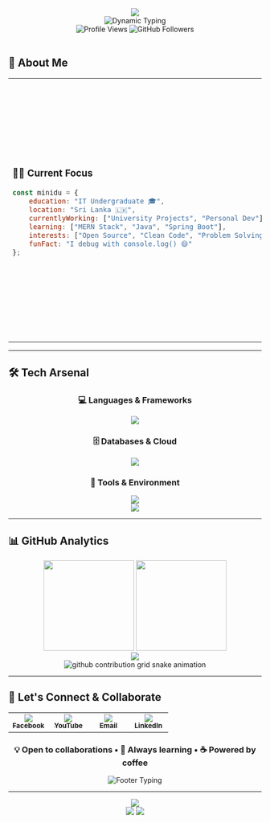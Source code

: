 <!-- ✨ Modern Hero Section -->
<div align="center">
  <img src="https://capsule-render.vercel.app/api?type=venom&color=gradient&customColorList=12&height=300&section=header&text=Minidu%20Madhava&fontSize=50&fontColor=ffffff&animation=blinking&fontAlignY=40&desc=IT%20Undergraduate%20rxperiences&descSize=20&descAlignY=60" />
</div>

<div align="center">
  <img src="https://readme-typing-svg.demolab.com?font=JetBrains+Mono&size=28&duration=3000&pause=1000&color=6366F1&center=true&vCenter=true&width=600&height=80&lines=🚀+Full+Stack+Developer;🎓+IT+Undergraduate;☕+Java+%26+JavaScript+Expert;🌟+Building+Tomorrow's+Web" alt="Dynamic Typing" />
</div>

<div align="center">
  <img src="https://komarev.com/ghpvc/?username=minidumadhava&label=Profile%20Views&color=6366f1&style=for-the-badge" alt="Profile Views" />
  <img src="https://img.shields.io/github/followers/minidumadhava?label=Followers&style=for-the-badge&color=22d3ee&labelColor=1e293b" alt="GitHub Followers" />
</div>

<br>

## 🎯 About Me

<table>
<tr>
<td width="50%">

### 👨‍💻 **Current Focus**
```javascript
const minidu = {
    education: "IT Undergraduate 🎓",
    location: "Sri Lanka 🇱🇰",
    currentlyWorking: ["University Projects", "Personal Dev"],
    learning: ["MERN Stack", "Java", "Spring Boot"],
    interests: ["Open Source", "Clean Code", "Problem Solving"],
    funFact: "I debug with console.log() 😄"
};
```

</td>
<td width="50%">

### 🚀 **Quick Stats**
- 🌱 **Learning**: Advanced React & Spring Boot
- 👯 **Collaboration**: Open to exciting projects
- 💬 **Ask me about**: Java, JavaScript, Web Dev
- ⚡ **Fun fact**: Coffee-driven developer ☕
- 🎯 **Goal**: Building impactful applications

<div align="center">
  <img src="https://github-readme-stats.vercel.app/api/top-langs/?username=minidumadhava&layout=compact&theme=tokyonight&hide_border=true&bg_color=0D1117&title_color=6366f1&text_color=e2e8f0" width="100%" />
</div>

</td>
</tr>
</table>

---

## 🛠️ **Tech Arsenal**

<div align="center">

### **💻 Languages & Frameworks**
<img src="https://skillicons.dev/icons?i=java,js,typescript,python,cpp,php,react,nodejs,spring,express&theme=dark" />

### **🗄️ Databases & Cloud**
<img src="https://skillicons.dev/icons?i=mysql,mongodb,postgres,firebase,aws,docker&theme=dark" />

### **🔧 Tools & Environment**
<img src="https://skillicons.dev/icons?i=git,github,vscode,idea,postman,figma&theme=dark" />

</div>

<div align="center">
  <img src="https://github-readme-stats.vercel.app/api/wakatime?username=minidumadhava&theme=tokyonight&hide_border=true&bg_color=0D1117&title_color=6366f1&text_color=e2e8f0&icon_color=22d3ee" />
</div>

---

## 📊 **GitHub Analytics**

<div align="center">
  <img height="180em" src="https://github-readme-stats.vercel.app/api?username=minidumadhava&show_icons=true&theme=tokyonight&hide_border=true&bg_color=0D1117&title_color=6366f1&icon_color=22d3ee&text_color=e2e8f0&count_private=true" />
  <img height="180em" src="https://github-readme-streak-stats.herokuapp.com/?user=minidumadhava&theme=tokyonight&hide_border=true&background=0D1117&stroke=6366f1&ring=22d3ee&fire=22d3ee&currStreakLabel=e2e8f0" />
</div>

<div align="center">
  <img src="https://github-readme-activity-graph.vercel.app/graph?username=minidumadhava&bg_color=0D1117&color=6366f1&line=22d3ee&point=ffffff&area=true&hide_border=true&custom_title=Contribution%20Graph" />
</div>

<div align="center">
  <picture>
    <source media="(prefers-color-scheme: dark)" srcset="https://raw.githubusercontent.com/minidumadhava/minidumadhava/output/github-contribution-grid-snake-dark.svg">
    <source media="(prefers-color-scheme: light)" srcset="https://raw.githubusercontent.com/minidumadhava/minidumadhava/output/github-contribution-grid-snake.svg">
    <img alt="github contribution grid snake animation" src="https://raw.githubusercontent.com/minidumadhava/minidumadhava/output/github-contribution-grid-snake.svg">
  </picture>
</div>

---

## 🤝 **Let's Connect & Collaborate**

<div align="center">
  <table>
    <tr>
      <td align="center" width="25%">
        <a href="https://fb.com/minidu.madhava">
          <img src="https://img.shields.io/badge/Facebook-1877F2?style=for-the-badge&logo=facebook&logoColor=white&labelColor=1e293b" />
          <br><sub><b>Facebook</b></sub>
        </a>
      </td>
      <td align="center" width="25%">
        <a href="https://www.youtube.com/@minidu">
          <img src="https://img.shields.io/badge/YouTube-FF0000?style=for-the-badge&logo=youtube&logoColor=white&labelColor=1e293b" />
          <br><sub><b>YouTube</b></sub>
        </a>
      </td>
      <td align="center" width="25%">
        <a href="mailto:it23672314@my.sliit.lk">
          <img src="https://img.shields.io/badge/Gmail-D14836?style=for-the-badge&logo=gmail&logoColor=white&labelColor=1e293b" />
          <br><sub><b>Email</b></sub>
        </a>
      </td>
      <td align="center" width="25%">
        <a href="https://linkedin.com/in/minidumadhava">
          <img src="https://img.shields.io/badge/LinkedIn-0077B5?style=for-the-badge&logo=linkedin&logoColor=white&labelColor=1e293b" />
          <br><sub><b>LinkedIn</b></sub>
        </a>
      </td>
    </tr>
  </table>
</div>

<div align="center">
  <h3>💡 Open to collaborations • 🚀 Always learning • ☕ Powered by coffee</h3>
  <img src="https://readme-typing-svg.demolab.com?font=JetBrains+Mono&size=16&duration=4000&pause=1000&color=6366F1&center=true&vCenter=true&width=500&lines=Thanks+for+visiting+my+profile!+🙏;Let's+build+something+amazing+together!+✨;Feel+free+to+reach+out+anytime!+📬" alt="Footer Typing" />
</div>

---

<!-- ✨ Modern Footer Wave -->
<div align="center">
  <img src="https://capsule-render.vercel.app/api?type=waving&color=gradient&customColorList=12&height=150&section=footer&animation=fadeIn" />
</div>

<div align="center">
  <img src="https://forthebadge.com/images/badges/built-with-love.svg" />
  <img src="https://forthebadge.com/images/badges/powered-by-coffee.svg" />
</div>
